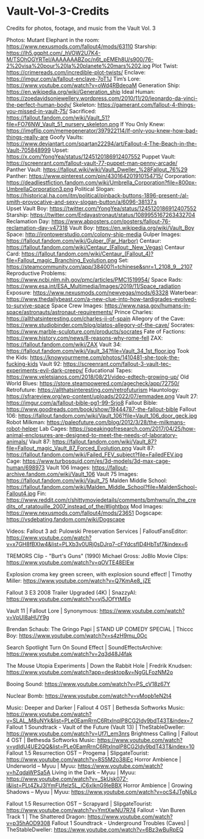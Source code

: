 # Vault-Vol-3-Credits
Credits for photos, footage, and music from the Vault Vol. 3

Photos:
Mutant Elephant in the room: https://www.nexusmods.com/fallout4/mods/63110
Starship: https://lh5.ggpht.com/_hVOW2U7K4-M/TSOhOGYRTeI/AAAAAAABZoc/n6t_pEMEh8U/s900/76-2%20visa%20pour%20la%20planete%20mars%202.jpg
Plot Twist: https://crimereads.com/incredible-plot-twists/
Enclave: https://imgur.com/a/fallout-enclave-7oT1J
Tim’s Lore: https://www.youtube.com/watch?v=oWd4RBdeoaM
Generation Ship: https://en.wikipedia.org/wiki/Generation_ship
Ideal Human: https://zoedavidsonjewellery.wordpress.com/2010/11/20/leonardo-da-vinci-the-perfect-human-body/
Skeleton: https://gamerant.com/fallout-4-things-you-missed-in-vault-75/
Sacrificed: https://fallout.fandom.com/wiki/Vault_51?file=FO76NW_Vault_51_nursery_skeleton.png
If You Only Knew: https://imgflip.com/memegenerator/397922114/If-only-you-knew-how-bad-things-really-are
Goofy Vaults: https://www.deviantart.com/spartan22294/art/Fallout-4-The-Beach-in-the-Vault-705848999
Upset: https://x.com/YongYea/status/1245120186912407552
Puppet Vault: https://screenrant.com/fallout-vault-77-puppet-man-penny-arcade/
Panther Vault: https://fallout.wiki/wiki/Vault_Dweller_%28Fallout_76%29
Panther: https://www.pinterest.com/pin/430164201910154715/
Corporation: https://deadliestfiction.fandom.com/wiki/Umbrella_Corporation?file=800px-UmbrellaCorporation3.png
Political Slogan: https://historical.ha.com/itm/political/pinback-buttons-1896-present-/al-smith-provocative-and-sexy-slogan-button/a/6096-38137.s	
Upset Vault Boy: https://twitter.com/YongYea/status/1245120186912407552
Starship: https://twitter.com/Erdayastronaut/status/1089955167263432704
Reclamation Day: https://www.abposters.com/posters/fallout-76-reclamation-day-v47318
Vault Boy: https://en.wikipedia.org/wiki/Vault_Boy
Space: http://irontowerstudio.com/colony-ship-media
Gulper Images: https://fallout.fandom.com/wiki/Gulper_(Far_Harbor)
Centaur: https://fallout.fandom.com/wiki/Centaur_(Fallout:_New_Vegas)
Centaur Card: https://fallout.fandom.com/wiki/Centaur_(Fallout_4)?file=Fallout_magic_Branching_Evolution.png
Set: https://steamcommunity.com/app/38400?l=tchinese&snr=1_2108_9__2107
Reproductive Problems: https://www.ncbi.nlm.nih.gov/pmc/articles/PMC1519954/
Space Rads: https://www.esa.int/ESA_Multimedia/Images/2019/11/Space_radiation
Exposure: https://www.nexusmods.com/newvegas/mods/63328
Waterbear: https://www.thedailybeast.com/a-new-clue-into-how-tardigrades-evolved-to-survive-space
Space Crew Images: https://www.nasa.gov/humans-in-space/astronauts/astronaut-requirements/
Prince Charles: https://allthatsinteresting.com/charles-ii-of-spain
Allegory of the Cave: https://www.studiobinder.com/blog/platos-allegory-of-the-cave/
Socrates: https://www.marble-sculpture.com/products/socrates
Fate of Factions: https://www.history.com/news/8-reasons-why-rome-fell
ZAX: https://fallout.fandom.com/wiki/ZAX
Vault 34: https://fallout.fandom.com/wiki/Vault_34?file=Vault_34_1st_floor.jpg
Took the Kids: https://knowyourmeme.com/photos/1410481-she-took-the-fucking-kids
Vault 92: https://screenrant.com/fallout-3-vault-tec-experiments-evil-dark-creepy/
Educational Tapes: https://www.veletsianos.com/2018/08/21/video-edtech-growing-up/
Old World Blues: https://store.steampowered.com/agecheck/app/72750/
Retrofuture: https://allthatsinteresting.com/retrofuturism
Hauntology: https://sfrareview.org/wp-content/uploads/2022/07/emmadee.png
Vault 27: https://imgur.com/a/fallout-bible-pg1-99-Srjo8
Fallout Bible: https://www.goodreads.com/book/show/19444787-the-fallout-bible
Fallout 106: https://fallout.fandom.com/wiki/Vault_106?file=Vault_106_door_geck.jpg
Robot Milkman: https://paleofuture.com/blog/2012/3/28/the-milkmans-robot-helper
Lab Cages: https://speakingofresearch.com/2017/04/25/how-animal-enclosures-are-designed-to-meet-the-needs-of-laboratory-animals/
Vault 87: https://fallout.fandom.com/wiki/Vault_87?file=Fallout_magic_Vault_87_Forced_Evolution.png
Vault 87: https://fallout.fandom.com/wiki/Failed_FEV_subject?file=FailedFEV.jpg
Cage: https://www.turbosquid.com/es/3d-models/3d-max-cage-human/698973
Vault 106 Images: https://fallout-archive.fandom.com/wiki/Vault_106
Vault 75 Images: https://fallout.fandom.com/wiki/Vault_75
Malden Middle School: https://fallout.fandom.com/wiki/Malden_Middle_School?file=MaldenSchool-Fallout4.jpg
Fin: https://www.reddit.com/r/shittymoviedetails/comments/bmhwnu/in_the_credits_of_ratatouille_2007_instead_of_the/#lightbox
Mod Images: https://www.nexusmods.com/fallout4/mods/23651
Dogscape: https://vsdebating.fandom.com/wiki/Dogscape

Videos:
Fallout 3 ad: Pulowski Preservation Services | FalloutFansEditor: https://www.youtube.com/watch?v=x7GH8fBXIw4&list=PLXb3v0URj0sDJrq7-cFYdcsfID4HbTsf7&index=6

TREMORS Clip - "Burt's Guns" (1990) Michael Gross: JoBlo Movie Clips: https://www.youtube.com/watch?v=qOVTE48ElEw

Explosion croma key green screen, with explosion sound effect! | 
Timothy Miller: https://www.youtube.com/watch?v=Q7KmAe8_jZE

Fallout 3 E3 2008 Trailer Upgraded (4K) | SnazzyAI: https://www.youtube.com/watch?v=vj5JOfYtMEo

Vault 11 | Fallout Lore | Synonymous: https://www.youtube.com/watch?v=VpUI8aHUY9g

Brendan Schaub: The Gringo Papi | STAND UP COMEDY SPECIAL | Thiccc Boy: 
https://www.youtube.com/watch?v=s4zH9mu_0Oc

Search Spotlight Turn On Sound Effect | SoundEffectsArchive: https://www.youtube.com/watch?v=2q3d48J4fak

The Mouse Utopia Experiments | Down the Rabbit Hole | Fredrik Knudsen: https://www.youtube.com/watch?app=desktop&v=NgGLFozNM2o

Booing Sound: https://www.youtube.com/watch?v=PS_cV18z67Y

Nuclear Bomb: https://www.youtube.com/watch?v=vMopb1eN2t4

Music:
Deeper and Darker | Fallout 4 OST | Bethesda Softworks Music: https://www.youtube.com/watch?v=SLAL_M8uNYk&list=PLe0EamRrnC6RtxInqlP8CG2Idy9bdT43T&index=7
Fallout 1 Soundtrack - Vault of the Future (Vault 13) | TheStableDweller: https://www.youtube.com/watch?v=Uf7l_em3nrs
Brightness Calling | Fallout 4 OST | Bethesda Softworks Music: https://www.youtube.com/watch?v=ydldU4UE2QQ&list=PLe0EamRrnC6RtxInqlP8CG2Idy9bdT43T&index=10
Fallout 1.5 Resurrection OST – Progema | SlipgateTourist: https://www.youtube.com/watch?v=8S5M2o38iEc
Horror Ambience | Underworld – Myuu | Myuu: https://www.youtube.com/watch?v=hZqdaWPSa5A
Living in the Dark – Myuu | Myuu: https://www.youtube.com/watch?v=_SkUsk07Z-I&list=PLt4ZkJ3lYmFUfelz5L_jC6xIknG9leBBX
Horror Ambience | Growing Shadows – Myuu | Myuu: https://www.youtube.com/watch?v=ocS4JTgNjLo

Fallout 1.5 Resurrection OST – Scrapyard | SlipgateTourist: https://www.youtube.com/watch?v=YmtXwNU7R74
Fallout - Van Buren Track 1 | The Shattered Dragon: https://www.youtube.com/watch?v=p35hAOD9308
Fallout 1 Soundtrack - Underground Troubles (Caves) | TheStableDweller: https://www.youtube.com/watch?v=6Bz3wBuRpEQ
